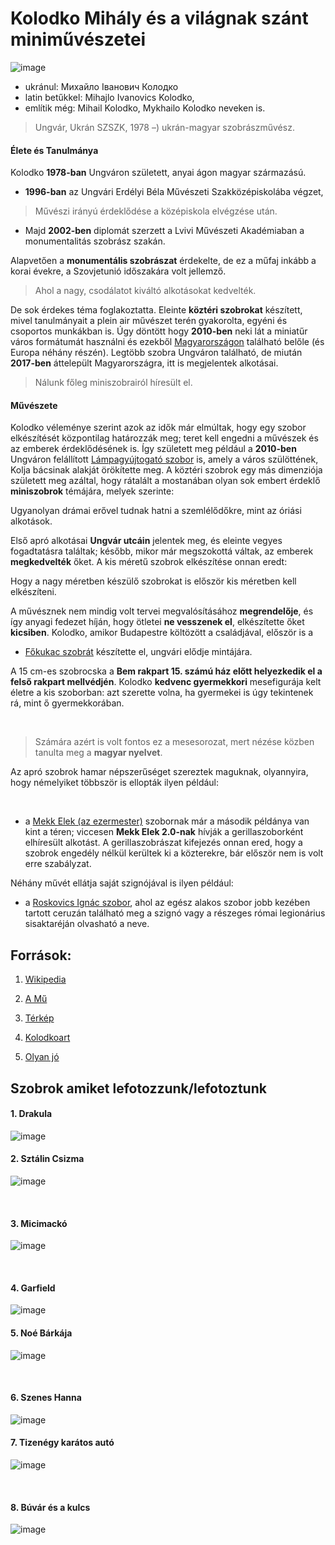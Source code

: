 
# Kolodko Mihály és a világnak szánt miniművészetei

![image](https://github.com/user-attachments/assets/1eb166da-825e-42c3-a02e-6967a7ccbe45)

- ukránul: Михайло Іванович Колодко
- latin betűkkel: Mihajlo Ivanovics Kolodko,
- említik még: Mihail Kolodko, Mykhailo Kolodko neveken is.

>Ungvár, Ukrán SZSZK, 1978 –) ukrán-magyar szobrászművész.

#### Élete és Tanulmánya
Kolodko **1978-ban** Ungváron született, anyai ágon magyar származású.

- **1996-ban** az Ungvári Erdélyi Béla Művészeti Szakközépiskolába végzet,

>Művészi irányú érdeklődése a középiskola elvégzése után.

- Majd **2002-ben** diplomát szerzett a Lvivi Művészeti Akadémiaban a monumentalitás szobrász szakán.

Alapvetően a **monumentális szobrászat** érdekelte, de ez a műfaj inkább a korai évekre, a Szovjetunió időszakára volt jellemző.

>Ahol a nagy, csodálatot kiváltó alkotásokat kedvelték.

De sok érdekes téma foglakoztatta. Eleinte **köztéri szobrokat** készített, mivel tanulmányait a plein air művészet terén gyakorolta, egyéni és csoportos munkákban is.
Úgy döntött hogy **2010-ben** neki lát a miniatűr város formátumát használni és ezekből [Magyarországon](https://www.kozterkep.hu/terkep?oldalcim=Kolodko+Mihály&visszalepes=%2Falkotok%2Fmegtekintes%2F6186%2Fkolodko-mihaly&alkoto_az=6186&alkoto=Kolodko+Mihály#lat=47.5398144&lon=19.1332352&zoom=19&layer=wikimedia.osm) található belőle (és Europa néhány részén).
Legtöbb szobra Ungváron található, de miután **2017-ben** áttelepült Magyarországra, itt is megjelentek alkotásai.

>Nálunk főleg miniszobrairól híresült el.

#### Művészete
Kolodko véleménye szerint azok az idők már elmúltak, hogy egy szobor elkészítését központilag határozzák meg; teret kell engedni a művészek és az emberek érdeklődésének is.
Így született meg például a **2010-ben** Ungváron felállított [Lámpagyújtogató szobor](https://www.kozterkep.hu/23830/lampagyujto) is, amely a város szülöttének, Kolja bácsinak alakját örökítette meg.
A köztéri szobrok egy más dimenziója született meg azáltal, hogy rátalált a mostanában olyan sok embert érdeklő **miniszobrok** témájára, melyek szerinte:

Ugyanolyan drámai erővel tudnak hatni a szemlélődőkre, mint az óriási alkotások.

Első apró alkotásai **Ungvár utcáin** jelentek meg, és eleinte vegyes fogadtatásra találtak; később, mikor már megszokottá váltak, az emberek **megkedvelték** őket.
A kis méretű szobrok elkészítése onnan eredt:

Hogy a nagy méretben készülő szobrokat is először kis méretben kell elkészíteni.

A művésznek nem mindig volt tervei megvalósításához **megrendelője**, és így anyagi fedezet híján, hogy ötletei **ne vesszenek el**, elkészítette őket **kicsiben**.
Kolodko, amikor Budapestre költözött a családjával, először is a

- [Főkukac szobrát](https://www.kozterkep.hu/30235/fokukac-miniszobra) készítette el, ungvári elődje mintájára.

A 15 cm-es szobrocska a **Bem rakpart 15. számú ház előtt helyezkedik el a felső rakpart mellvédjén**. Kolodko **kedvenc gyermekkori** mesefigurája kelt életre a kis szoborban: azt szerette volna, ha gyermekei is úgy tekintenek rá, mint ő gyermekkorában.

​
>Számára azért is volt fontos ez a mesesorozat, mert nézése közben tanulta meg a **magyar nyelvet**.


Az apró szobrok hamar népszerűséget szereztek maguknak, olyannyira, hogy némelyiket többször is ellopták ilyen például:

​

- a [Mekk Elek (az ezermester)](https://www.kozterkep.hu/34516/mekk-elek-az-ezermester) szobornak már a második példánya van kint a téren;
viccesen **Mekk Elek 2.0-nak** hívják a gerillaszoborként elhíresült alkotást. A gerillaszobrászat kifejezés onnan ered, hogy a szobrok engedély nélkül kerültek ki a közterekre, bár először nem is volt erre szabályzat.

Néhány művét ellátja saját szignójával is ilyen például:

- a [Roskovics Ignác szobor](https://www.kozterkep.hu/23241/roskovics-ignac), ahol az egész alakos szobor jobb kezében tartott ceruzán található meg a szignó vagy a részeges római legionárius sisaktaréján olvasható a neve.

## Források:

1. [Wikipedia](https://hu.wikipedia.org/wiki/Kolodko_Mihály)

2. [A Mű](https://amu.hvg.hu/2022/11/30/a-kozteri-giccs-otven-arnyalata-kolodko-mihaly-szobrairol/)

3. [Térkép](https://www.kozterkep.hu/terkep?oldalcim=Kolodko+Mihály&visszalepes=%2Falkotok%2Fmegtekintes%2F6186%2Fkolodko-mihaly&alkoto_az=6186&alkoto=Kolodko+Mihály#lat=47.5398144&lon=19.1332352&zoom=19&layer=wikimedia.osm)

4. [Kolodkoart](https://kolodkoart.com)

5. [Olyan jó](https://olyanjo.hu/cikk/kolodko-szobrok-terkep-az-osszes-hazai-kolodko-miniszobrok-terkepen/)


## Szobrok amiket lefotozzunk/lefotoztunk

#### 1. Drakula


![image](https://github.com/user-attachments/assets/ed1cbc1e-7d6d-4ff8-acb7-ebd686095671)



#### 2. Sztálin Csizma


![image](https://github.com/user-attachments/assets/750adc0e-24a1-4aec-bf41-473cb5ba7e1d)


​

#### 3. Micimackó


![image](https://github.com/user-attachments/assets/5e62b651-cabf-4c82-919d-62094a8f9d91)


​
#### 4. Garfield


![image](https://github.com/user-attachments/assets/347d4b2e-f785-41dc-a00a-2fd4a8f426db)



#### 5. Noé Bárkája


![image](https://github.com/user-attachments/assets/154256e2-ff86-4269-b1ba-4313c62fdd0a)


​
#### 6. Szenes Hanna


![image](https://github.com/user-attachments/assets/cd4f8b98-9804-4dc5-b0ab-e73ec0dc730a)


#### 7. Tizenégy karátos autó


![image](https://github.com/user-attachments/assets/990f9777-5488-4bed-beae-79f47a38f721)


​
#### 8. Búvár és a kulcs

![image](https://github.com/user-attachments/assets/419775e9-a1c5-494c-b4c4-de4017b0fc6f)


